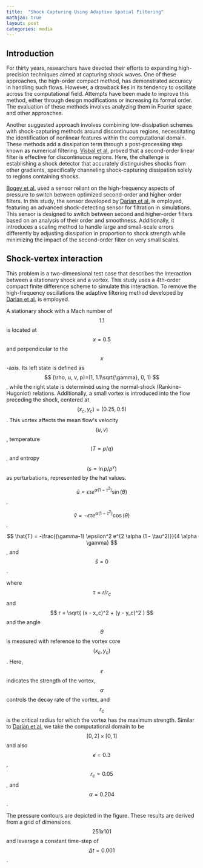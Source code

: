 ```yaml
---
title:  "Shock Capturing Using Adaptive Spatial Filtering"
mathjax: true
layout: post
categories: media
---
```


## Introduction

For thirty years, researchers have devoted their efforts to expanding high-precision techniques aimed at capturing shock waves. One of these approaches, the high-order compact method, has demonstrated accuracy in handling such flows. However, a drawback lies in its tendency to oscillate across the computational field. Attempts have been made to improve this method, either through design modifications or increasing its formal order. The evaluation of these methods involves analyzing them in Fourier space and other approaches.

Another suggested approach involves combining low-dissipation schemes with shock-capturing methods around discontinuous regions, necessitating the identification of nonlinear features within the computational domain. These methods add a dissipation term through a post-processing step known as numerical filtering.  [Visbal et al.](https://doi.org/10.2514/6.2005-1265) proved that a second-order linear filter is effective for discontinuous regions. Here, the challenge is establishing a shock detector that accurately distinguishes shocks from other gradients, specifically channeling shock-capturing dissipation solely to regions containing shocks.

[Bogey et al.](https://doi.org/10.1016/j.jcp.2008.10.042) used a sensor reliant on the high-frequency aspects of pressure to switch between optimized second-order and higher-order filters. In this study, the sensor developed by [Darian et al.](https://doi.org/10.1016/j.jcp.2010.09.028)  is employed, featuring an advanced shock-detecting sensor for filtration in simulations. This sensor is designed to switch between second and higher-order filters based on an analysis of their order and smoothness. Additionally, it introduces a scaling method to handle large and small-scale errors differently by adjusting dissipation in proportion to shock strength while minimizing the impact of the second-order filter on very small scales.

## Shock-vertex interaction

This problem is a two-dimensional test case that describes the interaction between a stationary shock and a vortex. This study uses a 4th-order compact finite difference scheme to simulate this interaction. To remove the high-frequency oscillations the adaptive filtering method developed by [Darian et al.](https://doi.org/10.1016/j.jcp.2010.09.028) is employed.


A stationary shock with a Mach number of $$ 1.1 $$ is located at $$ x = 0.5 $$ and perpendicular to the $$ x $$-axis. Its left state is defined as $$ (\rho, u, v, p)=(1, 1.1\sqrt{\gamma}, 0, 1) $$, while the right state is determined using the normal-shock (Rankine–Hugoniot) relations. Additionally, a small vortex is introduced into the flow preceding the shock, centered at $$ (x_c , y_c ) = (0.25, 0.5) $$. This vortex affects the mean flow's velocity $$ (u, v)$$, temperature $$ (T = p/q)$$, and entropy $$(s = \ln{p / \rho ^ \gamma})$$ as perturbations, represented by the hat values.

$$ \hat{u} = \epsilon \tau e^{\alpha (1-\tau ^ 2)} \sin(\theta) $$,

$$ \hat{v} = -\epsilon \tau e^{\alpha (1-\tau ^ 2)} \cos(\theta) $$,

$$ \hat{T} = -\frac{(\gamma-1) \epsilon^2 e^{2 \alpha (1 - \tau^2)}}{4 \alpha \gamma} $$, and $$ \hat{s}=0 $$.

where $$ \tau = r/r_c$$ and $$ r = \sqrt{ (x - x_c)^2 + (y - y_c)^2 } $$ and the angle $$ \theta $$ is measured with reference to the vortex core $$ (x_c , y_c )$$. Here, $$ \epsilon $$ indicates the strength of the vortex, $$ \alpha $$ controls the decay rate of the vortex, and $$ r_c $$ is the critical radius for which the vortex has  the maximum strength. Similar to [Darian et al.](https://doi.org/10.1016/j.jcp.2010.09.028) we take the computational domain to be $$ [0, 2] \times [0, 1]$$ and also $$ \epsilon = 0.3 $$, $$ r_c = 0.05 $$, and  $$ \alpha = 0.204 $$.


The pressure contours are depicted in the figure. These results are derived from a grid of dimensions $$ 251 x 101 $$ and leverage a constant time-step of $$ \Delta t = 0.001 $$.  